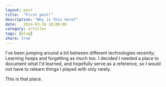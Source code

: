 ```yaml
---
layout: post
title:  "First post!"
description: "Why is this here?"
date:   2014-03-26 18:00:00
category: articles
tags: [blog]
share: true
---
```


I've been jumping around a bit between different technologies recently; Learning heaps and forgetting as much too. I decided I needed a place to document what I'd learned, and hopefully serve as a reference, so I would not have to relearn things I played with only rarely.

This is that place.


